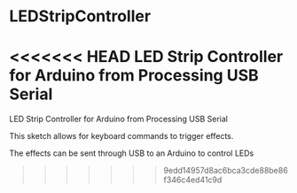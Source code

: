 LEDStripController
==================

<<<<<<< HEAD
LED Strip Controller for Arduino from Processing USB Serial
=======
LED Strip Controller for Arduino from Processing USB Serial

This sketch allows for keyboard commands to trigger effects.

The effects can be sent through USB to an Arduino to control LEDs
>>>>>>> 9edd14957d8ac6bca3cde88be86f346c4ed41c9d
